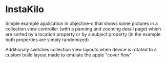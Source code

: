 # InstaKilo

Simple example application in objective-c that shows some pictures in a collection view controller (with a panning and zooming detail page) which are sorted by a location property or by a subject property (in the example both properties are simply randomized)

Additionaly switches collection view layouts when device is rotated to a custom build layout made to emulate the apple "cover flow"
